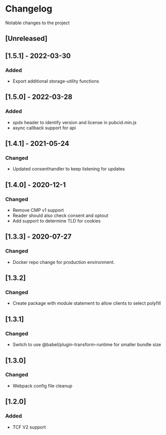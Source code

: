 # Changelog
Notable changes to the project

## [Unreleased]

## [1.5.1] - 2022-03-30
### Added
- Export additional storage-utility functions

## [1.5.0] - 2022-03-28
### Added
- spdx header to identify version and license in pubcid.min.js
- async callback support for api

## [1.4.1] - 2021-05-24
### Changed
- Updated consenthandler to keep listening for updates

## [1.4.0] - 2020-12-1
### Changed
- Remove CMP v1 support
- Reader should also check consent and optout
- Add support to determine TLD for cookies

## [1.3.3] - 2020-07-27
### Changed
- Docker repo change for production environment.

## [1.3.2]
### Changed
- Create package with module statement to allow clients to select polyfill

## [1.3.1]
### Changed
- Switch to use @babel/plugin-transform-runtime for smaller bundle size

## [1.3.0]
### Changed
- Webpack config file cleanup

## [1.2.0]
### Added
- TCF V2 support
